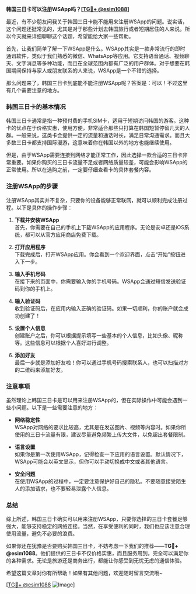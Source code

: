 **韩国三日卡可以注册WSApp吗？[[TG💪+ @esim1088](https://t.me/s/esim1088)]**

最近，有不少朋友问我关于韩国三日卡能不能用来注册WSApp的问题。说实话，这个问题还挺常见的，尤其是对于那些计划去韩国旅行或者短期居住的人来说。所以今天就来详细聊聊这个话题，希望能给大家一些帮助。

首先，让我们简单了解一下WSApp是什么。WSApp其实是一款非常流行的即时通讯软件，类似于我们熟悉的微信、WhatsApp等应用。它支持语音通话、视频聊天、文字消息等多种功能，而且在全球范围内都有广泛的用户群体。对于想要在韩国期间保持与家人或朋友联系的人来说，WSApp是一个不错的选择。

那么问题来了，韩国三日卡到底能不能注册WSApp呢？答案是：可以！不过这里有几个需要注意的地方。

### 韩国三日卡的基本情况

韩国三日卡通常是指一种预付费的手机SIM卡，适用于短期访问韩国的游客。这种卡的优点在于价格实惠，使用方便，非常适合那些只打算在韩国短暂停留几天的人群。一般来说，这类卡会提供一定的流量和通话时长，满足日常沟通需求。而且大多数三日卡都支持国际漫游，这意味着你在韩国以外的地方也能继续使用。

但是，由于WSApp需要连接到网络才能正常工作，因此选择一款合适的三日卡非常重要。如果你购买的三日卡流量不足或者网络质量较差，可能会影响WSApp的正常使用。所以在选购之前，一定要仔细查看卡的具体套餐内容。

### 注册WSApp的步骤

注册WSApp其实并不复杂，只要你的设备能够正常联网，就可以顺利完成注册过程。以下是具体的操作步骤：

1. **下载并安装WSApp**  
   首先，你需要在自己的手机上下载WSApp的应用程序。无论是安卓还是iOS系统，都可以从官方应用商店免费下载。

2. **打开应用程序**  
   下载完成后，打开WSApp应用。你会看到一个欢迎界面，点击“开始”按钮进入下一步。

3. **输入手机号码**  
   在接下来的页面中，你需要输入你的手机号码。WSApp会通过短信发送验证码到你的手机上。

4. **输入验证码**  
   收到验证码后，在应用内输入正确的验证码。如果一切顺利，你的账户就会成功创建了！

5. **设置个人信息**  
   创建账户之后，你可以根据提示填写一些基本的个人信息，比如头像、昵称等。这些信息可以根据个人喜好进行调整。

6. **添加好友**  
   最后一步就是添加好友啦！你可以通过手机号码搜索联系人，也可以扫描对方的二维码来添加好友。

### 注意事项

虽然理论上韩国三日卡是可以用来注册WSApp的，但在实际操作中可能会遇到一些小问题。以下是一些需要注意的地方：

- **网络稳定性**  
  WSApp对网络的要求比较高，尤其是在发送图片、视频等内容时。如果你所使用的三日卡流量有限，建议尽量避免频繁上传大文件，以免超出套餐限制。

- **语言设置**  
  如果你是第一次使用WSApp，记得检查一下应用的语言设置。默认情况下，WSApp可能会以英文显示，但你可以手动切换成中文或者其他语言。

- **安全问题**  
  在使用WSApp的过程中，一定要注意保护好自己的隐私。不要随意接受陌生人的添加请求，也不要轻易泄露个人信息。

### 总结

综上所述，韩国三日卡确实可以用来注册WSApp，只要你选择的三日卡套餐足够强大，能够支持稳定的网络连接。当然，在享受便利的同时，我们也应该注意合理使用流量，避免不必要的浪费。

如果你还在犹豫是否要购买韩国三日卡，不妨考虑一下我们的推荐——**TG💪+ @esim1088**。他们提供的三日卡不仅价格实惠，而且服务周到，完全可以满足你的各种需求。无论是旅游还是商务出行，都能让你感受到无忧无虑的通信体验。

希望这篇文章对你有所帮助！如果有其他问题，欢迎随时留言交流哦~  

[[TG💪+ @esim1088](https://t.me/s/esim1088) ![Image](https://i.postimg.cc/4NQfJmqS/Snipaste-2025-05-13-00-14-12.png)]
